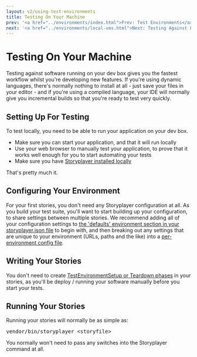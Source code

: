 ```yaml
---
layout: v2/using-test-environments
title: Testing On Your Machine
prev: '<a href="../environments/index.html">Prev: Test Environments</a>'
next: '<a href="../environments/local-vms.html">Next: Testing Against Local Virtual Machines</a>'
---
```


# Testing On Your Machine

Testing against software running on your dev box gives you the fastest workflow whilst you're developing new features.  If you're using dynamic languages, there's normally nothing to install at all - just save your files in your editor - and if you're using a compiled language, your IDE will normally give you incremental builds so that you're ready to test very quickly.

## Setting Up For Testing

To test locally, you need to be able to run your application on your dev box.

* Make sure you can start your application, and that it will run locally
* Use your web browser to manually test your application, to prove that it works well enough for you to start automating your tests
* Make sure you have [Storyplayer installed locally](../../installation.html)

That's pretty much it.

## Configuring Your Environment

For your first stories, you don't need any Storyplayer configuration at all.  As you build your test suite, you'll want to start building up your configuration, to share settings between multiple stories.  We recommend adding all of your configuration settings to [the 'defaults' environment section in your storyplayer.json file](../configuration/storyplayer-json.html) to begin with, and then breaking out any settings that are unique to your environment (URLs, paths and the like) into a [per-environment config file](../configuration/environment-config.html).

## Writing Your Stories

You don't need to create [TestEnvironmentSetup or Teardown phases](../stories/testenvironmentsetup-teardown.html) in your stories, as you'll be deploy / running your software manually before you start your tests.

## Running Your Stories

Running your stories will normally be as simple as:

<pre>
vendor/bin/storyplayer &lt;storyfile&gt;
</pre>

You normally won't need to pass any switches into the Storyplayer command at all.